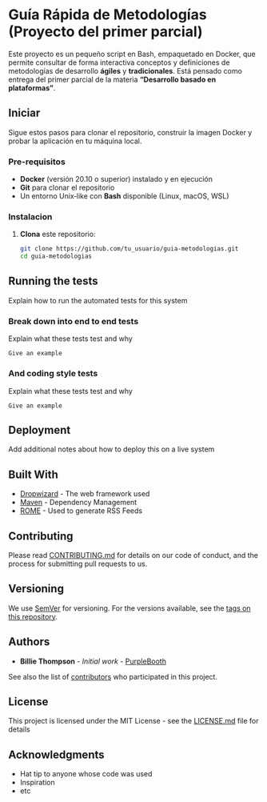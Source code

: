 # Guía Rápida de Metodologías (Proyecto del primer parcial)

Este proyecto es un pequeño script en Bash, empaquetado en Docker, que permite consultar de forma interactiva conceptos y definiciones de metodologías de desarrollo **ágiles** y **tradicionales**. Está pensado como entrega del primer parcial de la materia **“Desarrollo basado en plataformas”**.

## Iniciar

Sigue estos pasos para clonar el repositorio, construir la imagen Docker y probar la aplicación en tu máquina local.

### Pre-requisitos

- **Docker** (versión 20.10 o superior) instalado y en ejecución  
- **Git** para clonar el repositorio  
- Un entorno Unix‑like con **Bash** disponible (Linux, macOS, WSL)

### Instalacion

1. **Clona** este repositorio:
   ```bash
   git clone https://github.com/tu_usuario/guia-metodologias.git
   cd guia-metodologias

## Running the tests

Explain how to run the automated tests for this system

### Break down into end to end tests

Explain what these tests test and why

```
Give an example
```

### And coding style tests

Explain what these tests test and why

```
Give an example
```

## Deployment

Add additional notes about how to deploy this on a live system

## Built With

* [Dropwizard](http://www.dropwizard.io/1.0.2/docs/) - The web framework used
* [Maven](https://maven.apache.org/) - Dependency Management
* [ROME](https://rometools.github.io/rome/) - Used to generate RSS Feeds

## Contributing

Please read [CONTRIBUTING.md](https://gist.github.com/PurpleBooth/b24679402957c63ec426) for details on our code of conduct, and the process for submitting pull requests to us.

## Versioning

We use [SemVer](http://semver.org/) for versioning. For the versions available, see the [tags on this repository](https://github.com/your/project/tags). 

## Authors

* **Billie Thompson** - *Initial work* - [PurpleBooth](https://github.com/PurpleBooth)

See also the list of [contributors](https://github.com/your/project/contributors) who participated in this project.

## License

This project is licensed under the MIT License - see the [LICENSE.md](LICENSE.md) file for details

## Acknowledgments

* Hat tip to anyone whose code was used
* Inspiration
* etc

